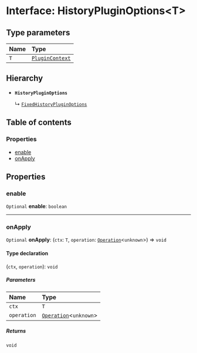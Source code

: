 # Interface: HistoryPluginOptions\<T>

## Type parameters

| Name | Type |
| :------ | :------ |
| `T` | [`PluginContext`](/auto-docs/fixed-layout-editor/variables/PluginContext-1.md) |

## Hierarchy

* **`HistoryPluginOptions`**

  ↳ [`FixedHistoryPluginOptions`](/auto-docs/fixed-layout-editor/interfaces/FixedHistoryPluginOptions.md)

## Table of contents

### Properties

* [enable](/auto-docs/fixed-layout-editor/interfaces/HistoryPluginOptions.md#enable)
* [onApply](/auto-docs/fixed-layout-editor/interfaces/HistoryPluginOptions.md#onapply)

## Properties

### enable

`Optional` **enable**: `boolean`

***

### onApply

`Optional` **onApply**: (`ctx`: `T`, `operation`: [`Operation`](/auto-docs/fixed-layout-editor/interfaces/Operation.md)<`unknown`>) => `void`

#### Type declaration

(`ctx`, `operation`): `void`

##### Parameters

| Name | Type |
| :------ | :------ |
| `ctx` | `T` |
| `operation` | [`Operation`](/auto-docs/fixed-layout-editor/interfaces/Operation.md)<`unknown`> |

##### Returns

`void`
